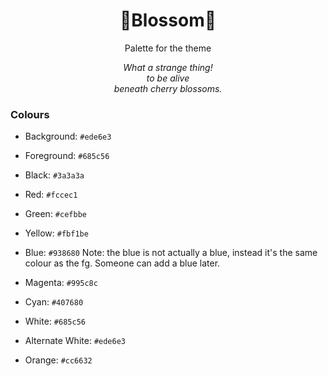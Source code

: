 <h1 align="center">🌸Blossom🌸</h1>
<p align="center">Palette for the theme</p>
<p align="center"><i>What a strange thing!<br>  
to be alive<br>  
beneath cherry blossoms.</i></p>

### Colours
- Background: ``#ede6e3``
- Foreground: ``#685c56``

- Black: ``#3a3a3a``
- Red: ``#fccec1``
- Green: ``#cefbbe``
- Yellow: ``#fbf1be``
- Blue: ``#938680`` Note: the blue is not actually a blue, instead it's the same colour as the fg. Someone can add a blue later.
- Magenta: ``#995c8c``
- Cyan: ``#407680``
- White: ``#685c56``
- Alternate White: ``#ede6e3``
- Orange: ``#cc6632``
